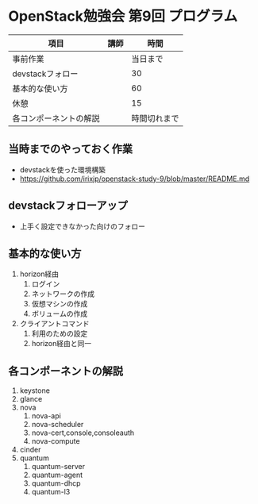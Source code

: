 # OpenStack勉強会 第9回 プログラム

|項目|講師|時間|
|---|---|----|
|事前作業||当日まで|
|devstackフォロー||30|
|基本的な使い方||60|
|休憩||15|
|各コンポーネントの解説||時間切れまで|



## 当時までのやっておく作業
* devstackを使った環境構築
* https://github.com/irixjp/openstack-study-9/blob/master/README.md


## devstackフォローアップ
* 上手く設定できなかった向けのフォロー


## 基本的な使い方
1. horizon経由
    1. ログイン
    2. ネットワークの作成
    3. 仮想マシンの作成
    4. ボリュームの作成
2. クライアントコマンド
    1. 利用のための設定
    2. horizon経由と同一


## 各コンポーネントの解説
1. keystone
2. glance
3. nova
    1. nova-api
    2. nova-scheduler
    3. nova-cert,console,consoleauth
    4. nova-compute
4. cinder
5. quantum
    1. quantum-server
    2. quantum-agent
    3. quantum-dhcp
    4. quantum-l3
